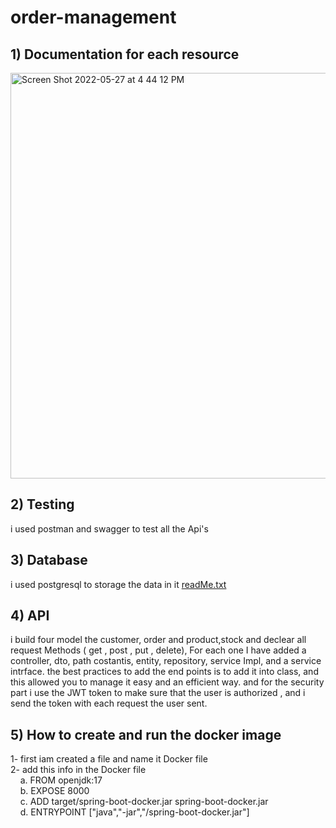 # order-management
## 1) Documentation for each resource 
<img width="649" alt="Screen Shot 2022-05-27 at 4 44 12 PM" src="https://user-images.githubusercontent.com/81861451/171474511-611d4df0-ba73-48bc-8cb3-b006658be747.png">


## 2) Testing 
i used postman and swagger to test all the Api's


## 3) Database
i used postgresql to storage the data in it
[readMe.txt](https://github.com/laith763/order-management1/files/8818083/readMe.txt)



## 4) API
i build four model the customer, order and product,stock
and declear all request Methods ( get , post , put , delete), For each one I have added a controller, dto, path costantis, entity, repository, service Impl, and a service intrface.
the best practices to add the end points is to add it into class, and this allowed you to manage it easy and an efficient way.
and for the security part i use the JWT token to make sure that the user is authorized , and i send the token with each request the user sent.
 ## 5) How to create and run the docker image
  1- first iam created a file and name it Docker file <br />
  2- add this info in the Docker file <br />
 &nbsp;&nbsp;&nbsp;     a. FROM openjdk:17 <br />
&nbsp;&nbsp;&nbsp; b. EXPOSE 8000 <br />
&nbsp;&nbsp;&nbsp; c. ADD target/spring-boot-docker.jar spring-boot-docker.jar <br />
&nbsp;&nbsp;&nbsp; d. ENTRYPOINT ["java","-jar","/spring-boot-docker.jar"] <br />
